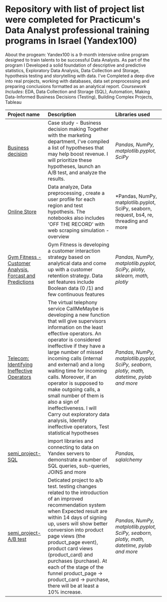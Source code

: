 # Repository with list of project list were completed for Practicum's Data Analyst professional training programs in Israel (Yandex100)

About the progeam: Yandex100 is a 9-month intensive online program designed to train talents to be successful Data Analysts. 
As part of the program I Developed a solid foundation of descriptive and predictive statistics, Exploratory Data Analysis, Data Collection and Storage, hypothesis testing and storytelling with data.
I've Completed a deep dive into real projects, working with databases, data set preprocessing and preparing conclusions formatted as an analytical report.
*Coursework Includes*: EDA, Data Collection and Storage (SQL), Automation, Making Data-Informed Business Decisions (Testing), Building Complex Projects, Tableau

| Project name           | Description            | Libraries used              |
| :--------------------  | :--------------------- |:----------------------------|
|[Business decision](https://github.com/art-gr/practicum-portfolio/blob/main/Business_Decisions_test/Business_decision.ipynb "Business decision") |Case study - Business decision making Together with the marketing department, I've compiled a list of hypotheses that may help boost revenue. I will prioritize these hypotheses, launch an A/B test, and analyze the results.|*Pandas, NumPy, matplotlib.pyplot, SciPy*|
|[Online Store](https://github.com/art-gr/practicum-portfolio/blob/main/games_store/game_store.ipynb "Online Store")|Data analyze, Data preprocessing , create a user profile for each region and test hypothesis. The notebooks also includes 'OFF THE RECORD' with web scraping simulation - overview|*Pandas, NumPy, matplotlib.pyplot, SciPy, seaborn, request, bs4, re, threading and more|
| [Gym Fitness - Customer Analysis, Forcast and Predictions](https://github.com/art-gr/practicum-portfolio/blob/main/gym_fitness_forcast_predictions/forcast_predict_gym.ipynb "Gym Fitness - Customer Analysis, Forcast and Predictions")|Gym Fitness is developing a customer interaction strategy based on analytical data and come up with a customer retention strategy. Data set features include Boolean data (0 /1) and few continuous features | *Pandas, NumPy, matplotlib.pyplot, SciPy, plotly, sklearn, math, plotly*|
|[Telecom: Identifying Ineffective Operators](https://github.com/art-gr/practicum-portfolio/blob/main/telecom_project/Telecom_project_.ipynb "Telecom: Identifying Ineffective Operators")|The virtual telephony service CallMeMaybe is developing a new function that will give supervisors information on the least effective operators. An operator is considered ineffective if they have a large number of missed incoming calls (internal and external) and a long waiting time for incoming calls. Moreover, if an operator is supposed to make outgoing calls, a small number of them is also a sign of ineffectiveness. I will Carry out exploratory data analysis, Identify ineffective operators, Test statistical hypotheses|*Pandas, NumPy, matplotlib.pyplot, SciPy, seaborn, plotly, math, datetime, pylab and more*|
|[semi_project-SQL](https://github.com/art-gr/practicum-portfolio/blob/main/semi_projects/SQL/sql.ipynb "semi_project-SQL")|import libraries and connecting to data on Yandex servers to demonstrate a number of SQL queries, sub-queries, JOINS and more|*Pandas, sqlalchemy*|
|[semi_project-A/B test](https://github.com/art-gr/practicum-portfolio/blob/main/semi_projects/ab_test/abtest_.ipynb "semi_project-A/B test")|Deticated project to a/b test. testing changes related to the introduction of an improved recommendation system when Expected result are within 14 days of signing up, users will show better conversion into product page views (the product_page event), product card views (product_card) and purchases (purchase). At each of the stage of the funnel product_page → product_card → purchase, there will be at least a 10% increase. |*Pandas, NumPy, matplotlib.pyplot, SciPy, seaborn, plotly, math, datetime, pylab and more*|
